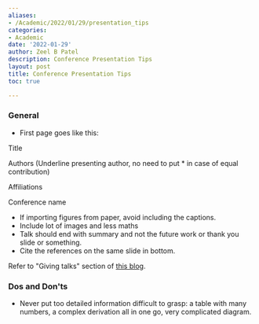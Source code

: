 ```yaml
---
aliases:
- /Academic/2022/01/29/presentation_tips
categories:
- Academic
date: '2022-01-29'
author: Zeel B Patel
description: Conference Presentation Tips
layout: post
title: Conference Presentation Tips
toc: true

---
```


### General

* First page goes like this:

Title

Authors (Underline presenting author, no need to put * in case of equal contribution)

Affiliations

Conference name

* If importing figures from paper, avoid including the captions.
* Include lot of images and less maths
* Talk should end with summary and not the future work or thank you slide or something.
* Cite the references on the same slide in bottom.

Refer to "Giving talks" section of [this blog](http://karpathy.github.io/2016/09/07/phd/).

### Dos and Don'ts

* Never put too detailed information difficult to grasp: a table with many numbers, a complex derivation all in one go, very complicated diagram.
